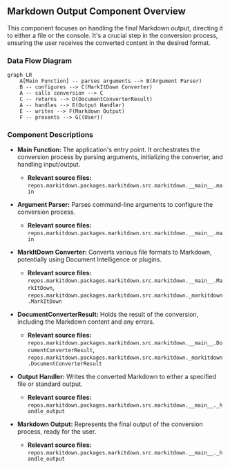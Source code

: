 ## Markdown Output Component Overview

This component focuses on handling the final Markdown output, directing it to either a file or the console. It's a crucial step in the conversion process, ensuring the user receives the converted content in the desired format.

### Data Flow Diagram

```mermaid
graph LR
    A[Main Function] -- parses arguments --> B(Argument Parser)
    B -- configures --> C(MarkItDown Converter)
    A -- calls conversion --> C
    C -- returns --> D(DocumentConverterResult)
    A -- handles --> E(Output Handler)
    E -- writes --> F(Markdown Output)
    F -- presents --> G((User))

```

### Component Descriptions

*   **Main Function:** The application's entry point. It orchestrates the conversion process by parsing arguments, initializing the converter, and handling input/output.
    *   **Relevant source files:** `repos.markitdown.packages.markitdown.src.markitdown.__main__.main`

*   **Argument Parser:** Parses command-line arguments to configure the conversion process.
    *   **Relevant source files:** `repos.markitdown.packages.markitdown.src.markitdown.__main__.main`

*   **MarkItDown Converter:** Converts various file formats to Markdown, potentially using Document Intelligence or plugins.
    *   **Relevant source files:** `repos.markitdown.packages.markitdown.src.markitdown.__main__.MarkItDown`, `repos.markitdown.packages.markitdown.src.markitdown._markitdown.MarkItDown`

*   **DocumentConverterResult:** Holds the result of the conversion, including the Markdown content and any errors.
    *   **Relevant source files:** `repos.markitdown.packages.markitdown.src.markitdown.__main__.DocumentConverterResult`, `repos.markitdown.packages.markitdown.src.markitdown._markitdown.DocumentConverterResult`

*   **Output Handler:** Writes the converted Markdown to either a specified file or standard output.
    *   **Relevant source files:** `repos.markitdown.packages.markitdown.src.markitdown.__main__._handle_output`

*   **Markdown Output:** Represents the final output of the conversion process, ready for the user.
    *   **Relevant source files:** `repos.markitdown.packages.markitdown.src.markitdown.__main__._handle_output`

